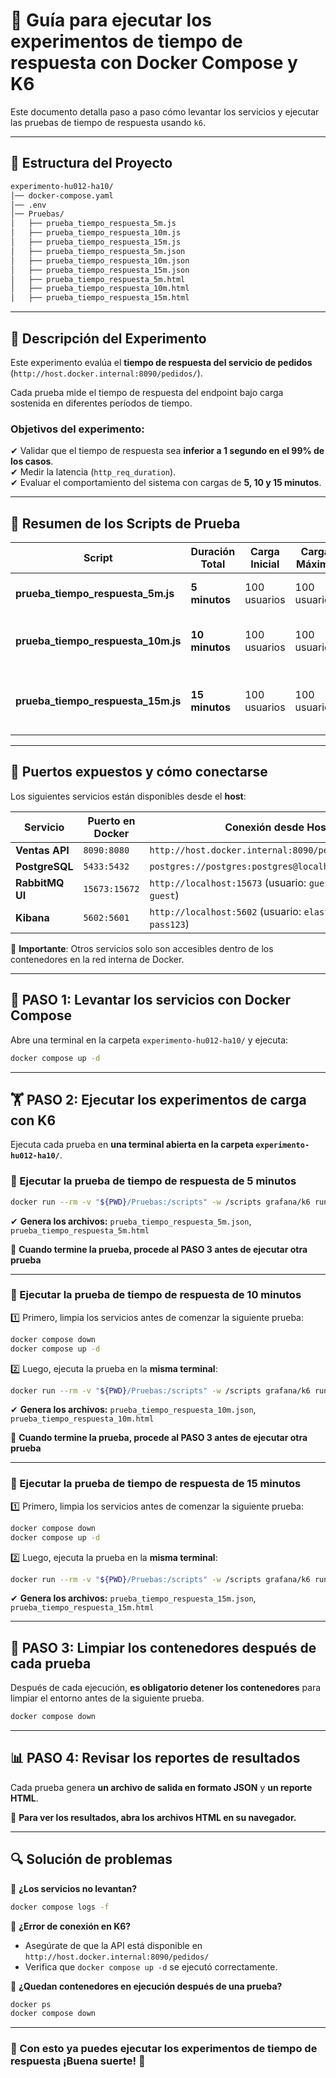 # 📌 Guía para ejecutar los experimentos de tiempo de respuesta con Docker Compose y K6

Este documento detalla paso a paso cómo levantar los servicios y ejecutar las pruebas de tiempo de respuesta usando `k6`.

---

## 📂 Estructura del Proyecto

```bash
experimento-hu012-ha10/
│── docker-compose.yaml
│── .env
│── Pruebas/
│   ├── prueba_tiempo_respuesta_5m.js
│   ├── prueba_tiempo_respuesta_10m.js
│   ├── prueba_tiempo_respuesta_15m.js
│   ├── prueba_tiempo_respuesta_5m.json
│   ├── prueba_tiempo_respuesta_10m.json
│   ├── prueba_tiempo_respuesta_15m.json
│   ├── prueba_tiempo_respuesta_5m.html
│   ├── prueba_tiempo_respuesta_10m.html
│   ├── prueba_tiempo_respuesta_15m.html
```

---

## 🔹 Descripción del Experimento

Este experimento evalúa el **tiempo de respuesta del servicio de pedidos** (`http://host.docker.internal:8090/pedidos/`).

Cada prueba mide el tiempo de respuesta del endpoint bajo carga sostenida en diferentes períodos de tiempo.

### **Objetivos del experimento:**
✔ Validar que el tiempo de respuesta sea **inferior a 1 segundo en el 99% de los casos**.  
✔ Medir la latencia (`http_req_duration`).  
✔ Evaluar el comportamiento del sistema con cargas de **5, 10 y 15 minutos**.

---

## 📌 Resumen de los Scripts de Prueba

| Script | Duración Total | Carga Inicial | Carga Máxima | Carga Final | Objetivo |
|--------|---------------|--------------|--------------|-------------|----------|
| **prueba_tiempo_respuesta_5m.js** | **5 minutos** | 100 usuarios | 100 usuarios | 0 usuarios | Evaluar desempeño en carga moderada |
| **prueba_tiempo_respuesta_10m.js** | **10 minutos** | 100 usuarios | 100 usuarios | 0 usuarios | Evaluar comportamiento con carga sostenida |
| **prueba_tiempo_respuesta_15m.js** | **15 minutos** | 100 usuarios | 100 usuarios | 0 usuarios | Medir degradación del servicio en cargas prolongadas |

---

## 🔌 Puertos expuestos y cómo conectarse

Los siguientes servicios están disponibles desde el **host**:

| Servicio        | Puerto en Docker | Conexión desde Host |
|----------------|----------------|--------------------|
| **Ventas API** | `8090:8080`     | `http://host.docker.internal:8090/pedidos/` |
| **PostgreSQL** | `5433:5432`     | `postgres://postgres:postgres@localhost:5433/ventas` |
| **RabbitMQ UI** | `15673:15672`   | `http://localhost:15673` (usuario: `guest`, contraseña: `guest`) |
| **Kibana**     | `5602:5601`      | `http://localhost:5602` (usuario: `elastic`, contraseña: `pass123`) |

📌 **Importante**: Otros servicios solo son accesibles dentro de los contenedores en la red interna de Docker.

---

## 🚀 PASO 1: Levantar los servicios con Docker Compose

Abre una terminal en la carpeta `experimento-hu012-ha10/` y ejecuta:

```bash
docker compose up -d
```

---

## 🏋️ PASO 2: Ejecutar los experimentos de carga con K6

Ejecuta cada prueba en **una terminal abierta en la carpeta `experimento-hu012-ha10/`**.

### 📌 Ejecutar la prueba de tiempo de respuesta de 5 minutos

```bash
docker run --rm -v "${PWD}/Pruebas:/scripts" -w /scripts grafana/k6 run prueba_tiempo_respuesta_5m.js --out json=prueba_tiempo_respuesta_5m.json
```

✔ **Genera los archivos:** `prueba_tiempo_respuesta_5m.json`, `prueba_tiempo_respuesta_5m.html`  

📌 **Cuando termine la prueba, procede al PASO 3 antes de ejecutar otra prueba**  

---

### 📌 Ejecutar la prueba de tiempo de respuesta de 10 minutos

1️⃣ Primero, limpia los servicios antes de comenzar la siguiente prueba:
```bash
docker compose down
docker compose up -d
```

2️⃣ Luego, ejecuta la prueba en la **misma terminal**:
```bash
docker run --rm -v "${PWD}/Pruebas:/scripts" -w /scripts grafana/k6 run prueba_tiempo_respuesta_10m.js --out json=prueba_tiempo_respuesta_10m.json
```

✔ **Genera los archivos:** `prueba_tiempo_respuesta_10m.json`, `prueba_tiempo_respuesta_10m.html`  

📌 **Cuando termine la prueba, procede al PASO 3 antes de ejecutar otra prueba**  

---

### 📌 Ejecutar la prueba de tiempo de respuesta de 15 minutos

1️⃣ Primero, limpia los servicios antes de comenzar la siguiente prueba:
```bash
docker compose down
docker compose up -d
```

2️⃣ Luego, ejecuta la prueba en la **misma terminal**:
```bash
docker run --rm -v "${PWD}/Pruebas:/scripts" -w /scripts grafana/k6 run prueba_tiempo_respuesta_15m.js --out json=prueba_tiempo_respuesta_15m.json
```

✔ **Genera los archivos:** `prueba_tiempo_respuesta_15m.json`, `prueba_tiempo_respuesta_15m.html`  

---

## 🛑 PASO 3: Limpiar los contenedores después de cada prueba

Después de cada ejecución, **es obligatorio detener los contenedores** para limpiar el entorno antes de la siguiente prueba.

```bash
docker compose down
```

---

## 📊 PASO 4: Revisar los reportes de resultados

Cada prueba genera **un archivo de salida en formato JSON** y **un reporte HTML**.

📌 **Para ver los resultados, abra los archivos HTML en su navegador.**

---

## 🔍 Solución de problemas

🔹 **¿Los servicios no levantan?**
```bash
docker compose logs -f
```

🔹 **¿Error de conexión en K6?**
- Asegúrate de que la API está disponible en `http://host.docker.internal:8090/pedidos/`
- Verifica que `docker compose up -d` se ejecutó correctamente.

🔹 **¿Quedan contenedores en ejecución después de una prueba?**
```bash
docker ps
docker compose down
```

---

### 🚀 Con esto ya puedes ejecutar los experimentos de tiempo de respuesta ¡Buena suerte! 🚀
